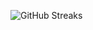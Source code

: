 ![GitHub Streaks](https://github-streaks-mqc9.onrender.com/streak/happilli/image?theme=midnight&cache_bust=1743637155&lang=ja)
